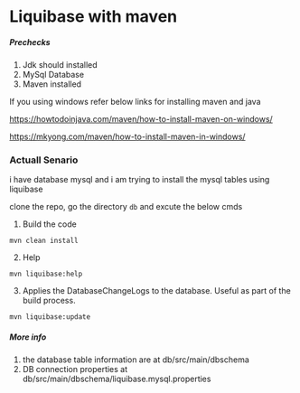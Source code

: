 # Liquibase with maven

##### Prechecks
1. Jdk should installed
2. MySql Database
3. Maven installed

If you using windows refer below links for installing maven and java

https://howtodoinjava.com/maven/how-to-install-maven-on-windows/

https://mkyong.com/maven/how-to-install-maven-in-windows/

### Actuall Senario
i have database mysql and i am trying to install the mysql tables using liquibase

clone the repo, go the directory `db` and excute the below cmds

1. Build the code

`mvn clean install`

2. Help

`mvn liquibase:help`

3. Applies the DatabaseChangeLogs to the database. Useful as part of the build process.

`mvn liquibase:update`

##### More info
1. the database table information are at db/src/main/dbschema
2. DB connection properties at db/src/main/dbschema/liquibase.mysql.properties
